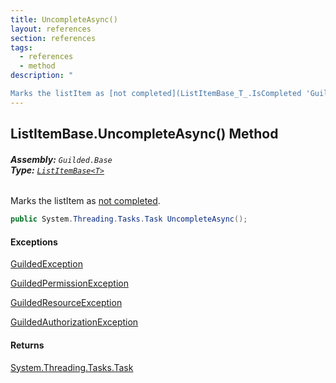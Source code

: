 ```yaml
---
title: UncompleteAsync()
layout: references
section: references
tags:
  - references
  - method
description: "

Marks the listItem as [not completed](ListItemBase_T_.IsCompleted 'Guilded.Base.Content.ListItemBase<T>.IsCompleted')."
---
```


## ListItemBase<T>.UncompleteAsync() Method
###### **Assembly:** `Guilded.Base`<br/>**Type:** [`ListItemBase<T>`](ListItemBase_T_ 'Guilded.Base.Content.ListItemBase<T>')

Marks the listItem as [not completed](ListItemBase_T_.IsCompleted 'Guilded.Base.Content.ListItemBase<T>.IsCompleted').

```csharp
public System.Threading.Tasks.Task UncompleteAsync();
```

#### Exceptions

[GuildedException](GuildedException 'Guilded.Base.GuildedException')

[GuildedPermissionException](GuildedPermissionException 'Guilded.Base.GuildedPermissionException')

[GuildedResourceException](GuildedResourceException 'Guilded.Base.GuildedResourceException')

[GuildedAuthorizationException](GuildedAuthorizationException 'Guilded.Base.GuildedAuthorizationException')

#### Returns
[System.Threading.Tasks.Task](https://docs.microsoft.com/en-us/dotnet/api/System.Threading.Tasks.Task 'System.Threading.Tasks.Task')